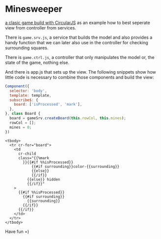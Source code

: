 # Minesweeper

[a clasic game build with CircularJS](https://pitpik.github.io/circularjs/minesweeper/) as an example how to best seperate view from controller from services.

There is ```game.srv.js```, a service that builds the model and also provides a handy function that we can later also use in the controller for checking surrounding squares.

There is ```game.ctrl.js```, a controller that only manipulates the model or, the state of the game, nothing else.

And there is app.js that sets up the view. The following snippets show how little code is necessary to combine those components and build the view:

```javascript
Component({
  selector: 'body',
  template: template,
  subscribe$: {
    board: ['isProcessed', 'mark'],
  },
}, class Board {
  board = gameSrv.createBoard(this.rowCol, this.mines);
  rowCol = [];
  mines = 0;
})
```

```Handlebars
<tbody>
  <tr cr-for="board">
    <td
      cr-child
      class="{{%mark
        }}{{#if %%isProcessed}}
            {{#if surrounding}}color-{{surrounding}}
            {{else}}
            {{/if}}
          {{else}} hidden
          {{/if}}"
    >
      {{#if %%isProcessed}}
        {{#if surrounding}}
          {{surrounding}}
        {{/if}}
      {{/if}}
    </td>
  </tr>
</tbody>
```

Have fun =)
